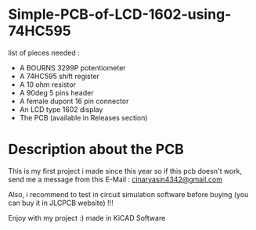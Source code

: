 # Simple-PCB-of-LCD-1602-using-74HC595
list of pieces needed :

* A BOURNS 3299P potentiometer
* A 74HC595 shift register
* A 10 ohm resistor
* A 90deg 5 pins header
* A female dupont 16 pin connector
* An LCD type 1602 display
* The PCB (available in Releases section)

# Description about the PCB

This is my first project i made since this year so if this pcb doesn't work, send me a message from this E-Mail :
cinaryasin4342@gmail.com

Also, i recommend to test in circuit simulation software before buying (you can buy it in JLCPCB website) !!!

Enjoy with my project :)
made in KiCAD Software
